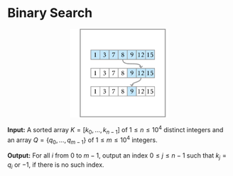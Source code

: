 # Binary Search

<center><img src="logo.png" height="200px"></center>

**Input:** A sorted array $K=[k_0, \dotsc, k_{n-1}]$ 
of $1 \le n \le 10^4$ distinct integers and 
an array $Q=\{q_0,\dotsc,q_{m-1}\}$ of 
$1 \le m \le 10^4$ integers.

**Output:** For all $i$ from $0$ to $m-1$, 
output an index $0 \le j \le n-1$ such 
that $k_j=q_i$ or $-1$, if there is no such index.
